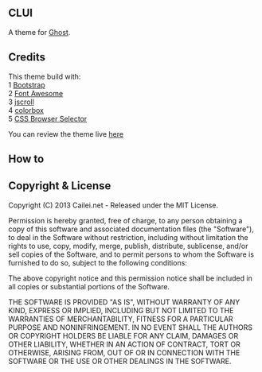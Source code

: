 ## CLUI

A theme for [Ghost](http://github.com/tryghost/ghost/).

## Credits
This theme build with:  
1 [Bootstrap](http://getbootstrap.com)  
2 [Font Awesome](http://fontawesome.io)  
3 [jscroll](http://jscroll.com)  
4 [colorbox](http://www.jacklmoore.com/colorbox/)  
5 [CSS Browser Selector](http://rafael.adm.br/css_browser_selector)  
  
You can review the theme live [here](http://cailei.net:3333)

## How to

## Copyright & License

Copyright (C) 2013 Cailei.net - Released under the MIT License.

Permission is hereby granted, free of charge, to any person obtaining a copy of this software and associated documentation files (the "Software"), to deal in the Software without restriction, including without limitation the rights to use, copy, modify, merge, publish, distribute, sublicense, and/or sell copies of the Software, and to permit persons to whom the Software is furnished to do so, subject to the following conditions:

The above copyright notice and this permission notice shall be included in all copies or substantial portions of the Software.

THE SOFTWARE IS PROVIDED "AS IS", WITHOUT WARRANTY OF ANY KIND, EXPRESS OR IMPLIED, INCLUDING BUT NOT LIMITED TO THE WARRANTIES OF MERCHANTABILITY, FITNESS FOR A PARTICULAR PURPOSE AND
NONINFRINGEMENT. IN NO EVENT SHALL THE AUTHORS OR COPYRIGHT HOLDERS BE LIABLE FOR ANY CLAIM, DAMAGES OR OTHER LIABILITY, WHETHER IN AN ACTION OF CONTRACT, TORT OR OTHERWISE, ARISING FROM, OUT OF OR IN CONNECTION WITH THE SOFTWARE OR THE USE OR OTHER DEALINGS IN THE SOFTWARE.

